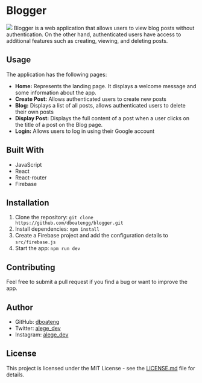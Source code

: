 # Blogger

![](./src/assets/Blogger_2.gif)
Blogger is a web application that allows users to view blog posts without authentication. On the other hand, authenticated users have access to additional features such as creating, viewing, and deleting posts.

## Usage

The application has the following pages:

- **Home:** Represents the landing page. It displays a welcome message and some information about the app.
- **Create Post:** Allows authenticated users to create new posts
- **Blog:** Displays a list of all posts, allows authenticated users to delete their own posts
- **Display Post:** Displays the full content of a post when a user clicks on the title of a post on the Blog page.
- **Login:** Allows users to log in using their Google account

## Built With

- JavaScript
- React
- React-router
- Firebase

## Installation

1.  Clone the repository: `git clone https://github.com/dboatengg/blogger.git`
2.  Install dependencies: `npm install`
3.  Create a Firebase project and add the configuration details to `src/firebase.js`
4.  Start the app: `npm run dev`

## Contributing

Feel free to submit a pull request if you find a bug or want to improve the app.

## Author

- GitHub: [dboateng](https://www.github.com/dboatengg)
- Twitter: [alege_dev](https://www.twitter.com/alege_dev)
- Instagram: [alege_dev](https://www.instagram.com/alege_dev)

## License

This project is licensed under the MIT License - see the [LICENSE.md](LICENSE.md) file for details.

